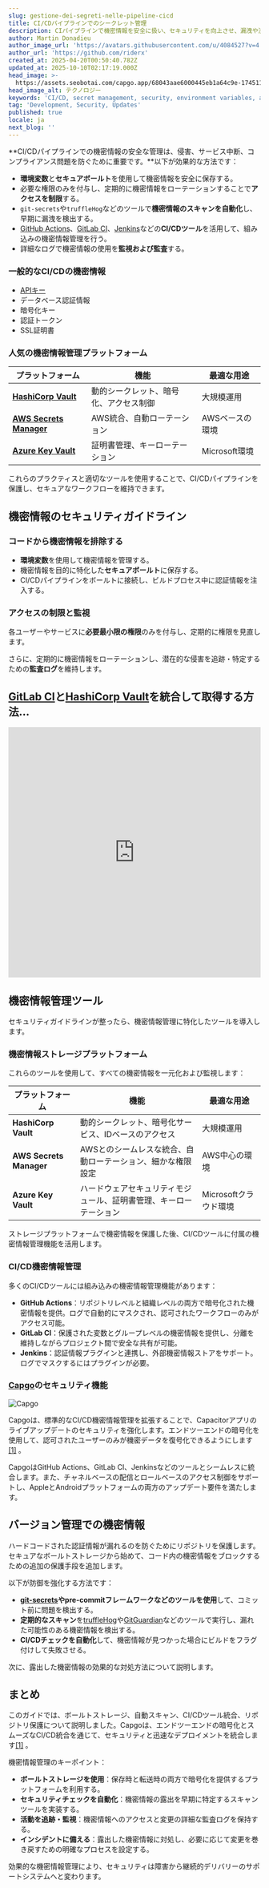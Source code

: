 ```yaml
---
slug: gestione-dei-segreti-nelle-pipeline-cicd
title: CI/CDパイプラインでのシークレット管理
description: CIパイプラインで機密情報を安全に扱い、セキュリティを向上させ、漏洩や法令遵守の問題を防ぐための効果的な戦略を学びましょう。
author: Martin Donadieu
author_image_url: 'https://avatars.githubusercontent.com/u/4084527?v=4'
author_url: 'https://github.com/riderx'
created_at: 2025-04-20T00:50:40.782Z
updated_at: 2025-10-10T02:17:19.000Z
head_image: >-
  https://assets.seobotai.com/capgo.app/68043aae6000445eb1a64c9e-1745110261303.jpg
head_image_alt: テクノロジー
keywords: 'CI/CD, secret management, security, environment variables, automated scanning'
tag: 'Development, Security, Updates'
published: true
locale: ja
next_blog: ''
---
```

**CI/CDパイプラインでの機密情報の安全な管理は、侵害、サービス中断、コンプライアンス問題を防ぐために重要です。**以下が効果的な方法です：

-   **環境変数**と**セキュアボールト**を使用して機密情報を安全に保存する。
-   必要な権限のみを付与し、定期的に機密情報をローテーションすることで**アクセスを制限**する。
-   `git-secrets`や`truffleHog`などのツールで**機密情報のスキャンを自動化**し、早期に漏洩を検出する。
-   [GitHub Actions](https://docs.github.com/actions)、[GitLab CI](https://docs.gitlab.com/ee/ci/)、[Jenkins](https://www.jenkins.io/)などの**CI/CDツール**を活用して、組み込みの機密情報管理を行う。
-   詳細なログで機密情報の使用を**監視および監査**する。

### 一般的なCI/CDの機密情報

-   [APIキー](https://capgo.app/docs/webapp/api-keys/)
-   データベース認証情報
-   暗号化キー
-   認証トークン
-   SSL証明書

### 人気の機密情報管理プラットフォーム

| プラットフォーム | 機能 | 最適な用途 |
| --- | --- | --- |
| **[HashiCorp Vault](https://www.hashicorp.com/products/vault)** | 動的シークレット、暗号化、アクセス制御 | 大規模運用 |
| **[AWS Secrets Manager](https://docs.aws.amazon.com/secretsmanager/)** | AWS統合、自動ローテーション | AWSベースの環境 |
| **[Azure Key Vault](https://learn.microsoft.com/en-us/azure/key-vault/)** | 証明書管理、キーローテーション | Microsoft環境 |

これらのプラクティスと適切なツールを使用することで、CI/CDパイプラインを保護し、セキュアなワークフローを維持できます。

## 機密情報のセキュリティガイドライン

### コードから機密情報を排除する

-   **環境変数**を使用して機密情報を管理する。
-   機密情報を目的に特化した**セキュアボールト**に保存する。
-   CI/CDパイプラインをボールトに接続し、ビルドプロセス中に認証情報を注入する。

### アクセスの制限と監視

各ユーザーやサービスに**必要最小限の権限**のみを付与し、定期的に権限を見直します。

さらに、定期的に機密情報をローテーションし、潜在的な侵害を追跡・特定するための**監査ログ**を維持します。

## [GitLab CI](https://docs.gitlab.com/ee/ci/)と[HashiCorp Vault](https://www.hashicorp.com/products/vault)を統合して取得する方法...

<iframe src="https://www.youtube.com/embed/NsPcl4rqy9A" aria-label="YouTube video player" frameborder="0" allow="accelerometer; autoplay; clipboard-write; encrypted-media; gyroscope; picture-in-picture; web-share" referrerpolicy="strict-origin-when-cross-origin" style="width: 100%; height: 500px;" allowfullscreen></iframe>

## 機密情報管理ツール

セキュリティガイドラインが整ったら、機密情報管理に特化したツールを導入します。

### 機密情報ストレージプラットフォーム

これらのツールを使用して、すべての機密情報を一元化および監視します：

| プラットフォーム | 機能 | 最適な用途 |
| --- | --- | --- |
| **HashiCorp Vault** | 動的シークレット、暗号化サービス、IDベースのアクセス | 大規模運用 |
| **AWS Secrets Manager** | AWSとのシームレスな統合、自動ローテーション、細かな権限設定 | AWS中心の環境 |
| **Azure Key Vault** | ハードウェアセキュリティモジュール、証明書管理、キーローテーション | Microsoftクラウド環境 |

ストレージプラットフォームで機密情報を保護した後、CI/CDツールに付属の機密情報管理機能を活用します。

### CI/CD機密情報管理

多くのCI/CDツールには組み込みの機密情報管理機能があります：

-   **GitHub Actions**：リポジトリレベルと組織レベルの両方で暗号化された機密情報を提供。ログで自動的にマスクされ、認可されたワークフローのみがアクセス可能。
-   **GitLab CI**：保護された変数とグループレベルの機密情報を提供し、分離を維持しながらプロジェクト間で安全な共有が可能。
-   **Jenkins**：認証情報プラグインと連携し、外部機密情報ストアをサポート。ログでマスクするにはプラグインが必要。

### [Capgo](https://capgo.app/)のセキュリティ機能

![Capgo](https://assets.seobotai.com/capgo.app/68043aae6000445eb1a64c9e/37a0fc028bf1f414683e8dee42eedfb0.jpg)

Capgoは、標準的なCI/CD機密情報管理を拡張することで、Capacitorアプリのライブアップデートのセキュリティを強化します。エンドツーエンドの暗号化を使用して、認可されたユーザーのみが機密データを復号化できるようにします[\[1\]](https://capgo.app/) 。

CapgoはGitHub Actions、GitLab CI、Jenkinsなどのツールとシームレスに統合します。また、チャネルベースの配信とロールベースのアクセス制御をサポートし、AppleとAndroidプラットフォームの両方のアップデート要件を満たします。

## バージョン管理での機密情報

ハードコードされた認証情報が漏れるのを防ぐためにリポジトリを保護します。セキュアなボールトストレージから始めて、コード内の機密情報をブロックするための追加の保護手段を追加します。

以下が防御を強化する方法です：

-   **[git-secrets](https://github.com/awslabs/git-secrets)やpre-commitフレームワークなどのツールを使用**して、コミット前に問題を検出する。
-   **定期的なスキャン**を[truffleHog](https://github.com/trufflesecurity/trufflehog)や[GitGuardian](https://www.gitguardian.com/)などのツールで実行し、漏れた可能性のある機密情報を検出する。
-   **CI/CDチェックを自動化**して、機密情報が見つかった場合にビルドをフラグ付けして失敗させる。

次に、露出した機密情報の効果的な対処方法について説明します。

## まとめ

このガイドでは、ボールトストレージ、自動スキャン、CI/CDツール統合、リポジトリ保護について説明しました。Capgoは、エンドツーエンドの暗号化とスムーズなCI/CD統合を通じて、セキュリティと迅速なデプロイメントを統合します[\[1\]](https://capgo.app/) 。

機密情報管理のキーポイント：

-   **ボールトストレージを使用**：保存時と転送時の両方で暗号化を提供するプラットフォームを利用する。
-   **セキュリティチェックを自動化**：機密情報の露出を早期に特定するスキャンツールを実装する。
-   **活動を追跡・監視**：機密情報へのアクセスと変更の詳細な監査ログを保持する。
-   **インシデントに備える**：露出した機密情報に対処し、必要に応じて変更を巻き戻すための明確なプロセスを設定する。

効果的な機密情報管理により、セキュリティは障害から継続的デリバリーのサポートシステムへと変わります。
